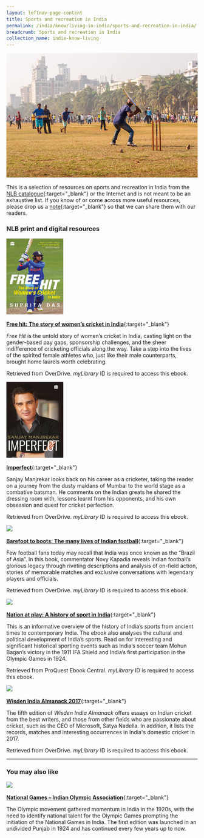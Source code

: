 ```yaml
---
layout: leftnav-page-content
title: Sports and recreation in India
permalink: /india/know/living-in-india/sports-and-recreation-in-india/
breadcrumb: Sports and recreation in India
collection_name: india-know-living
---
```


<img src="\images\india-living\sports-in-india.jpg" alt="sports and recreation in india" style="width:800px;" />

This is a selection of resources on sports and recreation in India from the [NLB catalogue](http://catalogue.nlb.gov.sg/){:target="_blank"} or the Internet and is not meant to be an exhaustive list. If you know of or come across more useful resources, please drop us a [note](mailto:ref@nlb.gov.sg){:target="_blank"} so that we can share them with our readers.

### **NLB print and digital resources**

<img src="/images/book-covers/Free-hit-The-story-of-womens-cricket-in-India.jpg" style="width:150px;" />

[**Free hit: The story of women’s cricket in India**](http://nlb.overdrive.com/media/4384926){:target="_blank"}

*Free Hit* is the untold story of women’s cricket in India, casting light on the gender-based pay gaps, sponsorship challenges, and the sheer indifference of cricketing officials along the way. Take a step into the lives of the spirited female athletes who, just like their male counterparts, brought home laurels worth celebrating.

Retrieved from OverDrive. *myLibrary* ID is required to access this ebook.

<img src="/images/book-covers/Imperfect-Sanjay-Manjrekar.jpg" style="width:150px;" />

[**Imperfect**](http://nlb.overdrive.com/media/3668854 ){:target="_blank"}

Sanjay Manjrekar looks back on his career as a cricketer, taking the reader on a journey from the dusty maidans of Mumbai to the world stage as a combative batsman. He comments on the Indian greats he shared the dressing room with, lessons learnt from his opponents, and his own obsession and quest for cricket perfection.

Retrieved from OverDrive. *myLibrary* ID is required to access this ebook.

<img src="/images/book-covers/Barefoot-to-boots-The-many-lives-of-Indian-football.jpg" style="width:150px;" />

[**Barefoot to boots: The many lives of Indian football**](https://nlb.overdrive.com/media/3565791){:target="_blank"}

Few football fans today may recall that India was once known as the “Brazil of Asia”. In this book, commentator Novy Kapadia reveals Indian football’s glorious legacy through riveting descriptions and analysis of on-field action, stories of memorable matches and exclusive conversations with legendary players and officials.

Retrieved from OverDrive. *myLibrary* ID is required to access this ebook.

<img src="/images/resources/Database 3.jpg" style="width:180px;" />

[**Nation at play: A history of sport in India**](https://eresources.nlb.gov.sg/main/browse/resource/1324/){:target="_blank"}

This is an informative overview of the history of India’s sports from ancient times to contemporary India. The ebook also analyses the cultural and political development of India’s sports. Read on for interesting and significant historical sporting events such as India’s soccer team Mohun Bagan’s victory in the 1911 IFA Shield and India’s first participation in the Olympic Games in 1924.

Retrieved from ProQuest Ebook Central. *myLibrary* ID is required to access this ebook.

<img src="/images/book-covers/Wisden-India-Almanack-2017.jpg" style="width:150px;" />

[**Wisden India Almanack 2017**](https://nlb.overdrive.com/media/3166144){:target="_blank"}

The fifth edition of *Wisden India Almanack* offers essays on Indian cricket from the best writers, and those from other fields who are passionate about cricket, such as the CEO of Microsoft, Satya Nadella. In addition, it lists the records, matches and interesting occurrences in India's domestic cricket in 2017.

Retrieved from OverDrive. *myLibrary* ID is required to access this ebook.

---

### **You may also like**

<img src="/images/resources/Article 2.jpg" style="width:180px;" />

[**National Games – Indian Olympic Association**](https://www.olympic.ind.in/national-games){:target="_blank"}

The Olympic movement gathered momentum in India in the 1920s, with the need to identify national talent for the Olympic Games prompting the initiation of the National Games in India. The first edition was launched in an undivided Punjab in 1924 and has continued every few years up to now.